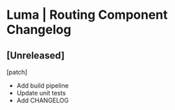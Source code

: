 # Luma | Routing Component Changelog

## [Unreleased]
[patch]
- Add build pipeline
- Update unit tests
- Add CHANGELOG